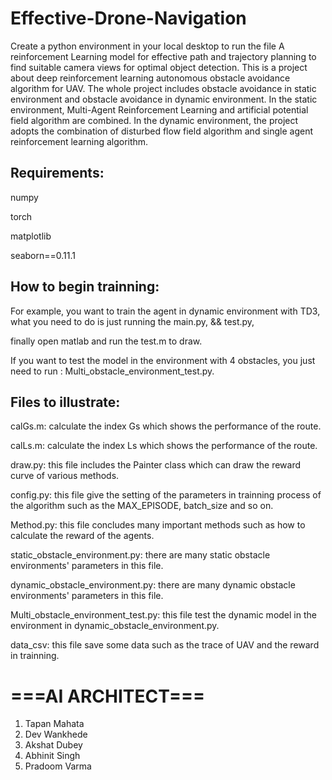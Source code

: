 # Effective-Drone-Navigation

Create a python environment in your local desktop to run the file 
A  reinforcement Learning model for effective path and trajectory planning to find suitable camera views for optimal object detection.
This is a project about deep reinforcement learning autonomous obstacle avoidance algorithm for UAV. The whole project includes obstacle avoidance in static environment and obstacle avoidance in dynamic environment. In the static environment, Multi-Agent Reinforcement Learning and artificial potential field algorithm are combined. In the dynamic environment, the project adopts the combination of disturbed flow field algorithm and single agent reinforcement learning algorithm.



## Requirements:

numpy

torch

matplotlib

seaborn==0.11.1



## How to begin trainning:

For example, you want to train the agent in dynamic environment with TD3, what you need to do is just running the 
main.py, && test.py,

finally open matlab and run the test.m to draw.

If you want to test the model in the environment with 4 obstacles, you just need to run : Multi_obstacle_environment_test.py.




## Files to illustrate:

calGs.m: calculate the index Gs which shows the performance of the route.

calLs.m: calculate the index Ls which shows the performance of the route.

draw.py: this file includes the Painter class which can draw the reward curve of various methods.

config.py: this file give the setting of the parameters in trainning process of the algorithm such as the MAX_EPISODE, batch_size and so on.

Method.py: this file concludes many important methods such as how to calculate the reward of the agents.

static_obstacle_environment.py: there are many static obstacle environments' parameters in this file.

dynamic_obstacle_environment.py: there are many dynamic obstacle environments' parameters in this file.

Multi_obstacle_environment_test.py: this file test the dynamic model in the environment in dynamic_obstacle_environment.py.

data_csv: this file save some data such as the trace of UAV and the reward in trainning.


# ===AI ARCHITECT===
1. Tapan Mahata
2. Dev Wankhede
3. Akshat Dubey
4. Abhinit Singh
5. Pradoom Varma 

